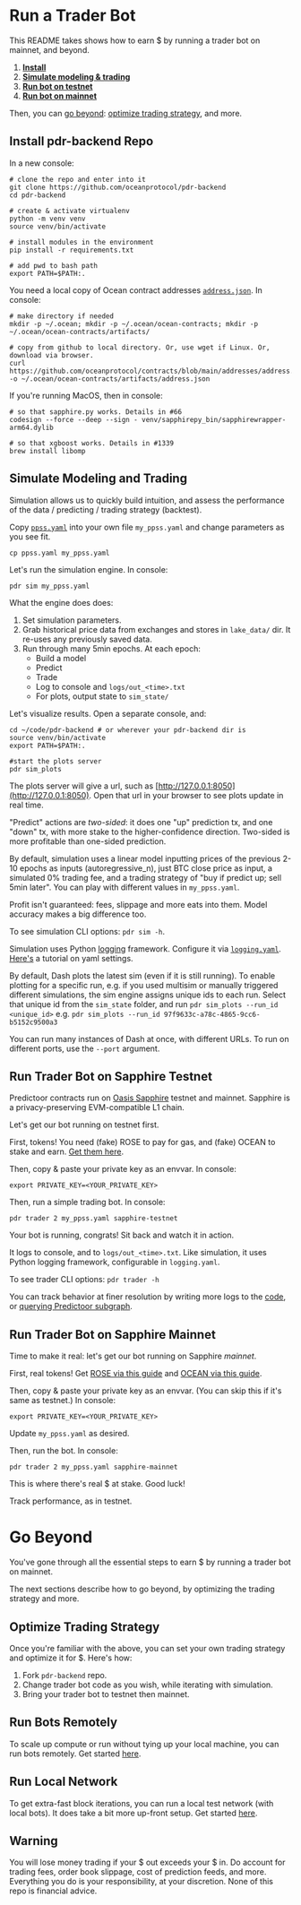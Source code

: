 <!--
Copyright 2024 Ocean Protocol Foundation
SPDX-License-Identifier: Apache-2.0
-->

# Run a Trader Bot

This README takes shows how to earn $ by running a trader bot on mainnet, and beyond.

1. **[Install](#install-pdr-backend-repo)**
1. **[Simulate modeling & trading](#simulate-modeling-and-trading)**
1. **[Run bot on testnet](#run-trader-bot-on-sapphire-testnet)**
1. **[Run bot on mainnet](#run-trader-bot-on-sapphire-mainnet)**

Then, you can [go beyond](#go-beyond): [optimize trading strategy](#optimize-trading-strategy), and more.

## Install pdr-backend Repo

In a new console:

```console
# clone the repo and enter into it
git clone https://github.com/oceanprotocol/pdr-backend
cd pdr-backend

# create & activate virtualenv
python -m venv venv
source venv/bin/activate

# install modules in the environment
pip install -r requirements.txt

# add pwd to bash path
export PATH=$PATH:.
```

You need a local copy of Ocean contract addresses [`address.json`](https://github.com/oceanprotocol/contracts/blob/main/addresses/address.json). In console:
```console
# make directory if needed
mkdir -p ~/.ocean; mkdir -p ~/.ocean/ocean-contracts; mkdir -p ~/.ocean/ocean-contracts/artifacts/

# copy from github to local directory. Or, use wget if Linux. Or, download via browser.
curl https://github.com/oceanprotocol/contracts/blob/main/addresses/address.json -o ~/.ocean/ocean-contracts/artifacts/address.json
```

If you're running MacOS, then in console:

```console
# so that sapphire.py works. Details in #66
codesign --force --deep --sign - venv/sapphirepy_bin/sapphirewrapper-arm64.dylib

# so that xgboost works. Details in #1339
brew install libomp
```

## Simulate Modeling and Trading

Simulation allows us to quickly build intuition, and assess the performance of the data / predicting / trading strategy (backtest).

Copy [`ppss.yaml`](../ppss.yaml) into your own file `my_ppss.yaml` and change parameters as you see fit.

```console
cp ppss.yaml my_ppss.yaml
```

Let's run the simulation engine. In console:
```console
pdr sim my_ppss.yaml
```

What the engine does does:
1. Set simulation parameters.
1. Grab historical price data from exchanges and stores in `lake_data/` dir. It re-uses any previously saved data.
1. Run through many 5min epochs. At each epoch:
   - Build a model
   - Predict
   - Trade
   - Log to console and `logs/out_<time>.txt`
   - For plots, output state to `sim_state/`

Let's visualize results. Open a separate console, and:
```console
cd ~/code/pdr-backend # or wherever your pdr-backend dir is
source venv/bin/activate
export PATH=$PATH:.

#start the plots server
pdr sim_plots
```

The plots server will give a url, such as [http://127.0.0.1:8050](http://127.0.0.1:8050). Open that url in your browser to see plots update in real time.

"Predict" actions are _two-sided_: it does one "up" prediction tx, and one "down" tx, with more stake to the higher-confidence direction. Two-sided is more profitable than one-sided prediction.

By default, simulation uses a linear model inputting prices of the previous 2-10 epochs as inputs (autoregressive_n), just BTC close price as input, a simulated 0% trading fee, and a trading strategy of "buy if predict up; sell 5min later". You can play with different values in `my_ppss.yaml`.

Profit isn't guaranteed: fees, slippage and more eats into them. Model accuracy makes a big difference too.

To see simulation CLI options: `pdr sim -h`.

Simulation uses Python [logging](https://docs.python.org/3/howto/logging.html) framework. Configure it via [`logging.yaml`](../logging.yaml). [Here's](https://medium.com/@cyberdud3/a-step-by-step-guide-to-configuring-python-logging-with-yaml-files-914baea5a0e5) a tutorial on yaml settings.

By default, Dash plots the latest sim (even if it is still running). To enable plotting for a specific run, e.g. if you used multisim or manually triggered different simulations, the sim engine assigns unique ids to each run.
Select that unique id from the `sim_state` folder, and run `pdr sim_plots --run_id <unique_id>` e.g. `pdr sim_plots --run_id 97f9633c-a78c-4865-9cc6-b5152c9500a3`

You can run many instances of Dash at once, with different URLs. To run on different ports, use the `--port` argument.

## Run Trader Bot on Sapphire Testnet

Predictoor contracts run on [Oasis Sapphire](https://docs.oasis.io/dapp/sapphire/) testnet and mainnet. Sapphire is a privacy-preserving EVM-compatible L1 chain.

Let's get our bot running on testnet first.

First, tokens! You need (fake) ROSE to pay for gas, and (fake) OCEAN to stake and earn. [Get them here](testnet-faucet.md).

Then, copy & paste your private key as an envvar. In console:

```console
export PRIVATE_KEY=<YOUR_PRIVATE_KEY>
```

Then, run a simple trading bot. In console:

```console
pdr trader 2 my_ppss.yaml sapphire-testnet
```

Your bot is running, congrats! Sit back and watch it in action.

It logs to console, and to `logs/out_<time>.txt`. Like simulation, it uses Python logging framework, configurable in `logging.yaml`.

To see trader CLI options: `pdr trader -h`

You can track behavior at finer resolution by writing more logs to the [code](../pdr_backend/trader/trader_agent.py), or [querying Predictoor subgraph](subgraph.md).

## Run Trader Bot on Sapphire Mainnet

Time to make it real: let's get our bot running on Sapphire _mainnet_.

First, real tokens! Get [ROSE via this guide](get-rose-on-sapphire.md) and [OCEAN via this guide](get-ocean-on-sapphire.md).

Then, copy & paste your private key as an envvar. (You can skip this if it's same as testnet.) In console:

```console
export PRIVATE_KEY=<YOUR_PRIVATE_KEY>
```

Update `my_ppss.yaml` as desired.

Then, run the bot. In console:

```console
pdr trader 2 my_ppss.yaml sapphire-mainnet
```

This is where there's real $ at stake. Good luck!

Track performance, as in testnet.

# Go Beyond

You've gone through all the essential steps to earn $ by running a trader bot on mainnet.

The next sections describe how to go beyond, by optimizing the trading strategy and more.

## Optimize Trading Strategy

Once you're familiar with the above, you can set your own trading strategy and optimize it for $. Here's how:

1. Fork `pdr-backend` repo.
1. Change trader bot code as you wish, while iterating with simulation.
1. Bring your trader bot to testnet then mainnet.

## Run Bots Remotely

To scale up compute or run without tying up your local machine, you can run bots remotely. Get started [here](remotebot.md).

## Run Local Network

To get extra-fast block iterations, you can run a local test network (with local bots). It does take a bit more up-front setup. Get started [here](barge.md).

## Warning

You will lose money trading if your $ out exceeds your $ in. Do account for trading fees, order book slippage, cost of prediction feeds, and more. Everything you do is your responsibility, at your discretion. None of this repo is financial advice.